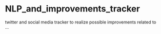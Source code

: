 # NLP_and_improvements_tracker
twitter and social media tracker to realize possible improvements related to ...
